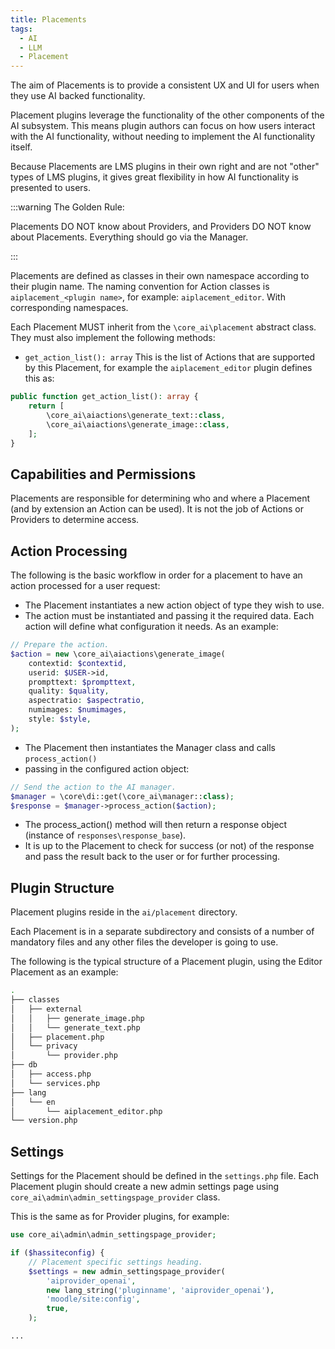 ```yaml
---
title: Placements
tags:
  - AI
  - LLM
  - Placement
---
```


The aim of Placements is to provide a consistent UX and UI for users when they use AI backed functionality.

Placement plugins leverage the functionality of the other components of the AI subsystem.
This means plugin authors can focus on how users interact with the AI functionality, without needing to
implement the AI functionality itself.

Because Placements are LMS plugins in their own right and are not "other" types of LMS plugins,
it gives great flexibility in how AI functionality is presented to users.

:::warning The Golden Rule:

Placements DO NOT know about Providers, and Providers DO NOT know about Placements.
Everything should go via the Manager.

:::

Placements are defined as classes in their own namespace according to their plugin name.
The naming convention for Action classes is `aiplacement_<plugin name>`,
for example: `aiplacement_editor`. With corresponding namespaces.

Each Placement MUST inherit from the `\core_ai\placement` abstract class.
They must also implement the following methods:

- `get_action_list(): array` This is the list of Actions that are supported by this Placement, for example the `aiplacement_editor` plugin defines this as:

```php
public function get_action_list(): array {
    return [
        \core_ai\aiactions\generate_text::class,
        \core_ai\aiactions\generate_image::class,
    ];
}
```

## Capabilities and Permissions

Placements are responsible for determining who and where a Placement (and by extension an Action can be used).
It is not the job of Actions or Providers to determine access.

## Action Processing

The following is the basic workflow in order for a placement to have an action processed for a user request:

- The Placement instantiates a new action object of type they wish to use.
- The action must be instantiated and passing it the required data. Each action will define what configuration it needs. As an example:

```php
// Prepare the action.
$action = new \core_ai\aiactions\generate_image(
    contextid: $contextid,
    userid: $USER->id,
    prompttext: $prompttext,
    quality: $quality,
    aspectratio: $aspectratio,
    numimages: $numimages,
    style: $style,
);
```

- The Placement then instantiates the Manager class and calls `process_action()`
- passing in the configured action object:

```php
// Send the action to the AI manager.
$manager = \core\di::get(\core_ai\manager::class);
$response = $manager->process_action($action);
````

- The process_action() method will then return a response object (instance of `responses\response_base`).
- It is up to the Placement to check for success (or not) of the response and pass the result back to the
  user or for further processing.

## Plugin Structure

Placement plugins reside in the `ai/placement` directory.

Each Placement is in a separate subdirectory and consists of a number of mandatory files and any other
files the developer is going to use.

The following is the typical structure of a Placement plugin, using the Editor Placement as an example:

```bash
.
├── classes
│   ├── external
│   │   ├── generate_image.php
│   │   └── generate_text.php
│   ├── placement.php
│   └── privacy
│       └── provider.php
├── db
│   ├── access.php
│   └── services.php
├── lang
│   └── en
│       └── aiplacement_editor.php
└── version.php

```

## Settings

Settings for the Placement should be defined in the `settings.php` file.
Each Placement plugin should create a new admin settings page using `core_ai\admin\admin_settingspage_provider` class.

This is the same as for Provider plugins, for example:

```php
use core_ai\admin\admin_settingspage_provider;

if ($hassiteconfig) {
    // Placement specific settings heading.
    $settings = new admin_settingspage_provider(
        'aiprovider_openai',
        new lang_string('pluginname', 'aiprovider_openai'),
        'moodle/site:config',
        true,
    );

...
```
